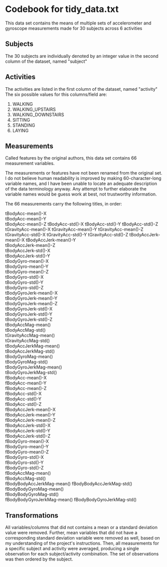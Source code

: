 # Codebook for tidy_data.txt

This data set contains the means of multiple sets of accelerometer and gyroscope measurements made for 30 subjects across 6 activities

## Subjects

The 30 subjects are individually denoted by an integer value in the second column of the dataset, named "subject"

## Activities

The activities are listed in the first column of the dataset, named "activity"
The six possible values for this columns/field are:

1. WALKING
2. WALKING_UPSTAIRS
3. WALKING_DOWNSTAIRS
4. SITTING
5. STANDING          
6. LAYING   

## Measurements

Called features by the original authors, this data set contains 66 measurement variables.

The measurements or features have not been renamed from the original set.  I do not believe human readability is improved by making 60-character-long variable names, and I have been unable to locate an adequate description of the data terminology anyway. Any attempt to further elaborate the variable names would be guess work at best, not trustworthy information.

The 66 measurements carry the following titles, in order:

tBodyAcc-mean()-X          
tBodyAcc-mean()-Y           
tBodyAcc-mean()-Z
tBodyAcc-std()-X
tBodyAcc-std()-Y
tBodyAcc-std()-Z
tGravityAcc-mean()-X
tGravityAcc-mean()-Y
tGravityAcc-mean()-Z 
tGravityAcc-std()-X
tGravityAcc-std()-Y 
tGravityAcc-std()-Z 
tBodyAccJerk-mean()-X 
tBodyAccJerk-mean()-Y     
tBodyAccJerk-mean()-Z     
tBodyAccJerk-std()-X     
tBodyAccJerk-std()-Y       
tBodyGyro-mean()-X         
tBodyGyro-mean()-Y       
tBodyGyro-mean()-Z       
tBodyGyro-std()-X     
tBodyGyro-std()-Y     
tBodyGyro-std()-Z      
tBodyGyroJerk-mean()-X   
tBodyGyroJerk-mean()-Y    
tBodyGyroJerk-mean()-Z      
tBodyGyroJerk-std()-X    
tBodyGyroJerk-std()-Y    
tBodyGyroJerk-std()-Z   
tBodyAccMag-mean()      
tBodyAccMag-std()       
tGravityAccMag-mean()     
tGravityAccMag-std()     
tBodyAccJerkMag-mean()   
tBodyAccJerkMag-std()     
tBodyGyroMag-mean()      
tBodyGyroMag-std()       
tBodyGyroJerkMag-mean()  
tBodyGyroJerkMag-std()   
fBodyAcc-mean()-X       
fBodyAcc-mean()-Y       
fBodyAcc-mean()-Z       
fBodyAcc-std()-X          
fBodyAcc-std()-Y          
fBodyAcc-std()-Z         
fBodyAccJerk-mean()-X       
fBodyAccJerk-mean()-Y      
fBodyAccJerk-mean()-Z      
fBodyAccJerk-std()-X        
fBodyAccJerk-std()-Y       
fBodyAccJerk-std()-Z       
fBodyGyro-mean()-X         
fBodyGyro-mean()-Y        
fBodyGyro-mean()-Z       
fBodyGyro-std()-X          
fBodyGyro-std()-Y           
fBodyGyro-std()-Z          
fBodyAccMag-mean()         
fBodyAccMag-std()          
fBodyBodyAccJerkMag-mean()
fBodyBodyAccJerkMag-std()   
fBodyBodyGyroMag-mean()    
fBodyBodyGyroMag-std()     
fBodyBodyGyroJerkMag-mean() 
fBodyBodyGyroJerkMag-std()

## Transformations
All variables/columns that did not contains a mean or a standard deviation value were removed.  Further, mean variables that did not have a corresponding standard deviation variable were removed as well, based on my understanding of the project's instructions.  Then, all measurements for a specific subject and activity were averaged, producing a single observation for each subject/activity combination.  The set of observations was then ordered by the subject.
